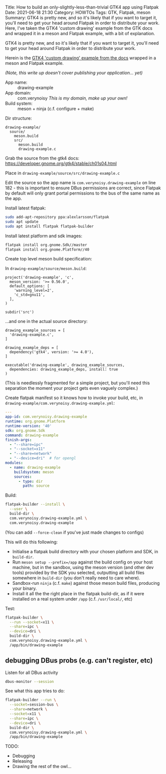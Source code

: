 Title: How to build an only-slightly-less-than-trivial GTK4 app using Flatpak
Date: 2021-06-18 21:30
Category: HOWTOs
Tags: GTK, Flatpak, meson
Summary: GTK4 is pretty new, and so it's likely that if you want to target it, you'll need to get your head around Flatpak in order to distribute your work. Here, I've taken the GTK4 'custom drawing' example from the GTK docs and wrapped it in a meson and Flatpak example, with a bit of explanation.

GTK4 is pretty new, and so it's likely that if you want to target it, you'll need to get your head around Flatpak in order to distribute your work.

Herein is the [GTK4 'custom drawing' example from the docs](https://developer.gnome.org/gtk4/stable/ch01s04.html) wrapped in a meson and Flatpak example.

<i>(Note, this write up doesn't cover publishing your application... yet)</i>

<dl>
  <dt>App name:</dt>
    <dd>drawing-example
  <dt>App domain:</dt>
    <dd>com.verynoisy <i>This is my domain, make up your own!</i>
  <dt>Build system:</dt>
    <dd>meson + ninja (c.f. configure + make)
</dl>

Dir structure:

```shell
drawing-example/
  source/
    meson.build
    src/
      meson.build
      drawing-example.c
```

Grab the source from the gtk4 docs: https://developer.gnome.org/gtk4/stable/ch01s04.html

Place in `drawing-example/source/src/drawing-example.c`

Edit the source so the app name is `com.verynoisy.drawing-example` on line 182 - this is important to ensure DBus permissions are correct, since Flatpak by default will only grant portal permissions to the bus of the same name as the app.

Install latest flatpak:

```sh
sudo add-apt-repository ppa:alexlarsson/flatpak
sudo apt update
sudo apt install flatpak flatpak-builder
```

Install latest platform and sdk images:

```sh
flatpak install org.gnome.Sdk//master
flatpak install org.gnome.Platform//40
```

Create top level meson build specification:

In `drawing-example/source/meson.build`:

```
project('drawing-example', 'c',
  meson_version: '>= 0.56.0',
  default_options: [
    'warning_level=2',
    'c_std=gnu11',
  ],
)

subdir('src')
```

...and one in the actual source directory:

```
drawing_example_sources = [
  'drawing-example.c',
]

drawing_example_deps = [
  dependency('gtk4', version: '>= 4.0'),
]

executable('drawing-example', drawing_example_sources,
  dependencies: drawing_example_deps, install: true
)
```

(This is needlessly fragmented for a simple project, but you'll need this separation the moment your project gets even vaguely complex.)

Create flatpak manifest so it knows how to invoke your build, etc, in `drawing-example/com.verynoisy.drawing-example.yml`:

```yaml
---
app-id: com.verynoisy.drawing-example
runtime: org.gnome.Platform
runtime-version: '40'
sdk: org.gnome.Sdk
command: drawing-example
finish-args:
  - "--share=ipc"
  - "--socket=x11"
  - "--share=network"
  - "--device=dri"  # for opengl
modules:
  - name: drawing-example
    buildsystem: meson
    sources:
      - type: dir
        path: source
```

Build:

```sh
flatpak-builder --install \
  --user \
  build-dir \
  com.verynoisy.drawing-example.yml \
  com.verynoisy.drawing-example
```

(You can add `--force-clean` if you've just made changes to configs)

This will do this following:

  - Initialise a flatpak build directory with your chosen platform and SDK, in `build-dir`.
  - Run `meson setup --prefix=/app` against the build config on your host machine, but in the sandbox, using the meson version (and other dev tools) provided by the SDK you selected, outputting all build files somewhere in `build-dir` (you don't really need to care where).
  - Sandbox-run `ninja` (c.f. `make`) against those meson build files, producing your binary.
  - Install it all the the right place in the flatpak build-dir, as if it were installed on a real system under `/app` (c.f. `/usr/local/`, etc)

Test:

```sh
flatpak-builder \
  --run --socket=x11 \
  --share=ipc \
  --device=dri \
  build-dir \
  com.verynoisy.drawing-example.yml \
  /app/bin/drawing-example
```

## debugging DBus probs (e.g. can't register, etc)

Listen for all DBus activity
```sh
dbus-monitor --session
```

See what this app tries to do:
```sh
flatpak-builder --run \
  --socket=session-bus \
  --share=network \
  --socket=x11 \
  --share=ipc \
  --device=dri \
  build-dir \
  com.verynoisy.drawing-example.yml \
  /app/bin/drawing-example
```

TODO:

  - Debugging
  - Releasing
  - Drawing the rest of the owl...


